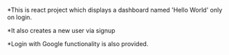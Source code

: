 *This is react project which displays a dashboard named 
'Hello World' only on login.

*It also creates a new user via signup

*Login with Google functionality is also provided.